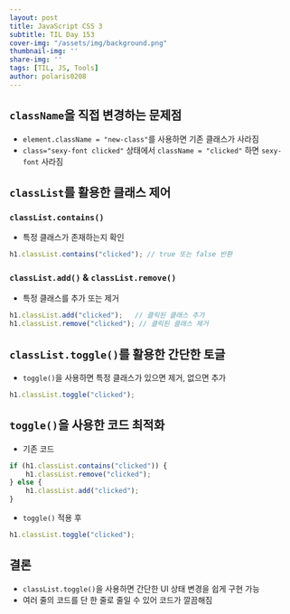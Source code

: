 ```yaml
---
layout: post
title: JavaScript CSS 3
subtitle: TIL Day 153
cover-img: "/assets/img/background.png"
thumbnail-img: ''
share-img: ''
tags: [TIL, JS, Tools]
author: polaris0208
---
```


## `className`을 직접 변경하는 문제점
- `element.className = "new-class"`를 사용하면 기존 클래스가 사라짐
- `class="sexy-font clicked"` 상태에서 `className = "clicked"` 하면 `sexy-font` 사라짐

## `classList`를 활용한 클래스 제어
### `classList.contains()`
- 특정 클래스가 존재하는지 확인

```javascript
h1.classList.contains("clicked"); // true 또는 false 반환
```

### `classList.add()` & `classList.remove()`
- 특정 클래스를 추가 또는 제거

```javascript
h1.classList.add("clicked");   // 클릭된 클래스 추가
h1.classList.remove("clicked"); // 클릭된 클래스 제거
```

## `classList.toggle()`를 활용한 간단한 토글
- `toggle()`을 사용하면 특정 클래스가 있으면 제거, 없으면 추가

```javascript
h1.classList.toggle("clicked");
```

## `toggle()`을 사용한 코드 최적화
- 기존 코드

```javascript
if (h1.classList.contains("clicked")) {
    h1.classList.remove("clicked");
} else {
    h1.classList.add("clicked");
}
```

- `toggle()` 적용 후

```javascript
h1.classList.toggle("clicked");
```

## 결론
- `classList.toggle()`을 사용하면 간단한 UI 상태 변경을 쉽게 구현 가능
- 여러 줄의 코드를 단 한 줄로 줄일 수 있어 코드가 깔끔해짐